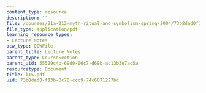 ```yaml
---
content_type: resource
description: ''
file: /courses/21a-212-myth-ritual-and-symbolism-spring-2004/73b8dad0f13b0c70ccc974c6071227bc_l15.pdf
file_type: application/pdf
learning_resource_types:
- Lecture Notes
ocw_type: OCWFile
parent_title: Lecture Notes
parent_type: CourseSection
parent_uid: 55529c4b-69d0-06c7-d69b-ac13b3e7ac5a
resourcetype: Document
title: l15.pdf
uid: 73b8dad0-f13b-0c70-ccc9-74c6071227bc
---
```

